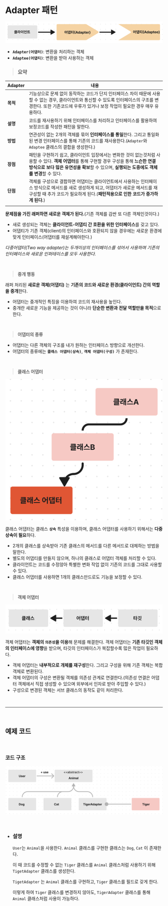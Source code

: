 # **Adapter 패턴**

![adapterAndadaptee.png](/img/adapterAndadaptee.png)

- **`Adapter(어댑터)`**: 변환을 처리하는 객체
- **`Adaptee(어댑티)`**: 변환을 받아 사용하는 객체

> ### **요약**

Adapter|내용|
|---|---|
|**목적**|기능상으로 문제 없이 동작하는 코드가 단지 인터페이스 차이 때문에 사용할 수 없는 경우, 클라이언트와 통신할 수 있도록 인터페이스의 구조를 변경한다. 또한 기존코드에 우류가 있거나 보정 작업이 필요한 경우 매우 유용하다.|
|**설명**|코드를 재사용하기 위해 인터페이스를 처리하고 인터페이스를 활용하여 보정코드를 작성한 패턴을 말한다.|
|**방법**|연관성이 없는 2개의 객체를 묶어 **인터페이스를 통일**한다. 그리고 통일화된 변경 인터페이스를 통해 기존의 코드를 재사용한다.(`Adapter`와 `Adaptee` 클래스의 결합을 생성한다.)|
|**장점**|패턴을 구현하기 쉽고, 클라이언트 입장에서는 변화한 것이 없는것처럼 사용할 수 있다. **객체 어댑터**를 통해 구현할 경우 구성을 통해 **느슨한 연결 방식으로 보다 많은 유연성을 확보**할 수 있으며, **실행되는 도중에도 객체를 변경**할 수 있다.|
|**단점**|객체를 구성으로 결합하면 어댑터는 클라이언트에서 사용하는 인터페이스 방식으로 메서드를 새로 생성하게 되고, 어댑터가 새로운 메서드를 재구성할 때 추가 코드가 필요하게 된다.(**패턴적용으로 인한 코드가 증가하게 된다.**)|
||

**문제점을 가진 래퍼하면 새로운 객체가 된다.**(기존 객체를 감싼 또 다른 객체인것이다.)

- 새로 생성되는 객체는 **클라이언트-어댑티 간 호환을 위한 인터페이스**를 갖고 있다.
- 어댑티가 기존 객체(client)의 인터페이스와 호환되지 않을 경우에는 새로운 환경에 맞게 인터페이스(어댑터를 재설계해야한다.)

*다중어댑터(Two way adapter)는 두개이상의 인터페이스를 섞어서 사용하며 기존의 인터페이스와 새로운 인퍼테이스를 모두 사용한다.*

<br>

> **중개 행동**

래퍼 처리된 **새로운 객체(어댑티)** 는 **기존의 코드와 새로운 환경(클라이언트) 간의 역할을 중개**한다.

- 어댑터는 중개적인 특징을 이용하여 코드의 재사용을 높인다.
- 중개란 새로운 기능을 제공하는 것이 아니라 **단순한 변환과 전달 역할만을 목적**으로 한다.

<br>

> **어댑터의 종류**

- 어댑터는 다른 객체의 구조를 내가 원하는 인터페이스 방향으로 개선한다.
- 어댑터의 종류에는 **`클래스 어댑터(상속)`**, **`객체 어댑터(구성)`** 가 존재한다.

<br>

> **클래스 어댑터**

![multiple_inheritance-dis.png](/img/multiple_inheritance-dis.png)

클래스 어댑터는 클래스 **`상속`** 특성을 이용하며, 클래스 어댑터를 사용하기 위해서는 **다중 상속이 필요**하다.

- 2개의 클래스를 상속받아 기존 클래스의 메서드를 다른 메서드로 대체하는 방법을 말한다.
- 별도의 어댑티를 만들지 않으며, 하나의 클래스로 어댑터 객체를 처리할 수 있다.
- 클라이언트는 코드를 수정않아 특별한 변화 작업 없이 기존의 코드를 그대로 사용할 수 있다.
- 클래스 어댑터를 사용하면 1개의 클래스만드로도 기능을 보정할 수 있다.

<br>

> **객체 어댑터**

![object-composition.png](/img/object-composition.png)

객체 어댑터는 **객체의 `의존성`을 이용**해 문제를 해결한다. 객체 어댑터는 **기존 타깃인 객체의 인터페이스에 영향**을 받으며, 타깃의 인터페이스가 복잡할수록 많은 작업이 필요하다.

- 객체 어댑터는 **내부적으로 개체를 재구성**한다. 그리고 구성을 위해 기존 객체는 복합객체로 변환된다.
- 객체 어댑터의 구성은 변환될 객체를 의존성 관계로 연결한다.(의존성 연결은 어댑터 객체에서 직접 생성할 수 있으며 외부에서 인자로 받아 주입할 수 있다.)
- 구성으로 변경된 객체는 서브 클래스의 동작도 같이 처리한다.

<br><hr><br>

## **예제 코드**

<br>

### **코드 구조**

![Adapter.png](/img/Adapter.png)

<br>

- ### **설명**

    `User`는  `Animal`을 사용한다.  `Animal` 클래스를 구현한 클래스는 `Dog`, `Cat` 이 존재한다.

    이 때 코드를 수정할 수 없는 `Tiger` 클래스를 `Animal` 클래스처럼 사용하기 위해 `TigetAdapter` 클래스를 생성한다.

    `TigetAdapter` 는 `Animal` 클래스를 구현하고, `Tiger` 클래스를 필드로 갖게 한다.

    이렇게 하여 `Tiger` 클래스를 변경하지 않아도, `TigerAdapter` 클래스를 통해 `Animal` 클래스처럼 사용이 가능하다.
